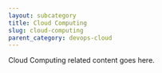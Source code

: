 ```yaml
---
layout: subcategory
title: Cloud Computing
slug: cloud-computing
parent_category: devops-cloud
---
```


Cloud Computing related content goes here.
